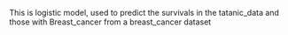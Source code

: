 This is logistic model, used to predict the survivals in the tatanic_data and those with Breast_cancer from a breast_cancer dataset
